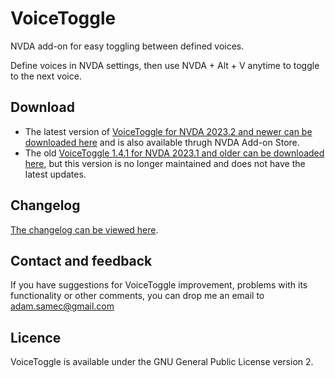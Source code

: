 # VoiceToggle
NVDA add-on for easy toggling between defined voices.

Define voices in NVDA settings, then use NVDA + Alt + V anytime to toggle to the next voice.

## Download
* The latest version of [VoiceToggle for NVDA 2023.2 and newer can be downloaded here][VoiceToggle-download] and is also available thrugh NVDA Add-on Store.
* The old [VoiceToggle 1.4.1 for NVDA 2023.1 and older can be downloaded here][VoiceToggle-download-nvda-2023-1], but this version is no longer maintained and does not have the latest updates.

## Changelog
[The changelog can be viewed here][changelog].
## Contact and feedback
If you have suggestions for VoiceToggle improvement, problems with its functionality or other comments, you can drop me an email to [adam.samec@gmail.com](mailto:adam.samec@gmail.com)

## Licence
VoiceToggle is available under the GNU General Public License version 2.

[VoiceToggle-download]: https://files.adamsamec.cz/apps/nvda/VoiceToggle.nvda-addon
[VoiceToggle-download-nvda-2023-1]: https://files.adamsamec.cz/apps/nvda/VoiceToggle-1.4.1.nvda-addon
[changelog]: https://github.com/adamsamec/VoiceToggle/blob/main/Changelog.md
